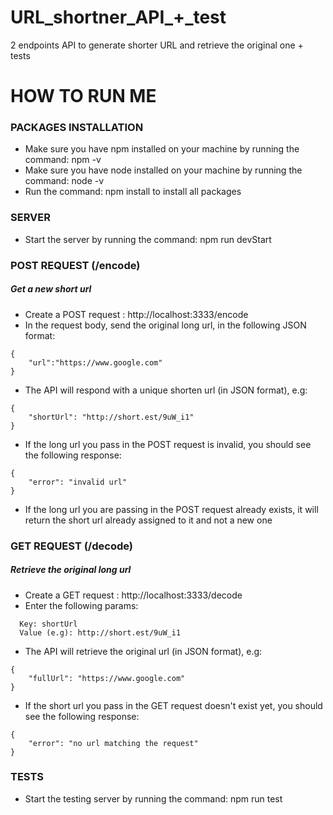 # URL_shortner_API_+_test
2 endpoints API to generate shorter URL and retrieve the original one + tests

# HOW TO RUN ME

### PACKAGES INSTALLATION

- Make sure you have npm installed on your machine by running the command: npm -v
- Make sure you have node installed on your machine by running the command: node -v
- Run the command: npm install to install all packages

### SERVER

- Start the server by running the command: npm run devStart

### POST REQUEST (/encode)

##### Get a new short url

- Create a POST request : http://localhost:3333/encode
- In the request body, send the original long url, in the following JSON format:

```
{
    "url":"https://www.google.com"
}
```

- The API will respond with a unique shorten url (in JSON format), e.g:

```
{
    "shortUrl": "http://short.est/9uW_i1"
}
```

- If the long url you pass in the POST request is invalid, you should see the following response:

```
{
    "error": "invalid url"
}
```

- If the long url you are passing in the POST request already exists, it will return the short url already assigned to it and not a new one

### GET REQUEST (/decode)

##### Retrieve the original long url

- Create a GET request : http://localhost:3333/decode
- Enter the following params:

```
  Key: shortUrl
  Value (e.g): http://short.est/9uW_i1
```

- The API will retrieve the original url (in JSON format), e.g:

```
{
    "fullUrl": "https://www.google.com"
}
```

- If the short url you pass in the GET request doesn't exist yet, you should see the following response:

```
{
    "error": "no url matching the request"
}
```

### TESTS

- Start the testing server by running the command: npm run test
